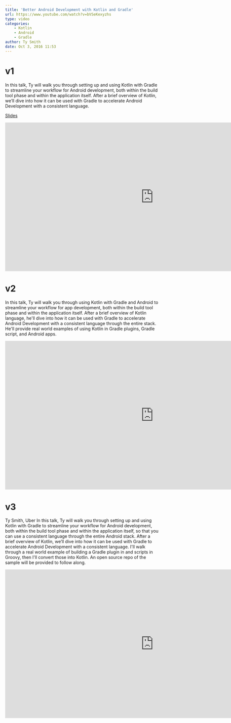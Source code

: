 ```yaml
---
title: 'Better Android Development with Kotlin and Gradle'
url: https://www.youtube.com/watch?v=bVSeKexyzhs
type: video
categories:
    - Kotlin
    - Android
    - Gradle
author: Ty Smith
date: Oct 3, 2016 11:53
---
```


# v1

In this talk, Ty will walk you through setting up and using Kotlin with Gradle to streamline your workflow for Android development, both within the build tool phase and within the application itself. After a brief overview of Kotlin, we’ll dive into how it can be used with Gradle to accelerate Android Development with a consistent language.

[Slides](https://speakerdeck.com/tysmith/better-android-development-with-kotlin-and-gradle-1)

<iframe width="960" height="480" src="https://www.youtube.com/embed/bVSeKexyzhs" frameborder="0" allowfullscreen></iframe>

# v2

In this talk, Ty will walk you through using Kotlin with Gradle and Android to streamline your workflow for app development, both within the build tool phase and within the application itself. After a brief overview of Kotlin language, he'll dive into how it can be used with Gradle to accelerate Android Development with a consistent language through the entire stack. He'll provide real world examples of using Kotlin in Gradle plugins, Gradle script, and Android apps. 

<iframe width="960" height="480" src="https://www.youtube.com/embed/_DaZQ374Chc" frameborder="0" allowfullscreen></iframe>

# v3

Ty Smith, Uber
In this talk, Ty will walk you through setting up and using Kotlin with Gradle to streamline your workflow for Android development, both within the build tool phase and within the application itself, so that you can use a consistent language through the entire Android stack. After a brief overview of Kotlin, we’ll dive into how it can be used with Gradle to accelerate Android Development with a consistent language. I'll walk through a real world example of building a Gradle plugin in and scripts in Groovy, then I'll convert those into Kotlin. An open source repo of the sample will be provided to follow along.

<iframe width="960" height="480" src="https://www.youtube.com/embed/HM7DqX9TY0k" frameborder="0" allowfullscreen></iframe>
